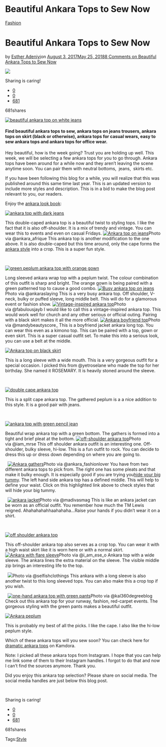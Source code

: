 # Beautiful Ankara Tops to Sew Now

[Fashion](https://estheradeniyi.com/category/fashion/)
# Beautiful Ankara Tops to Sew Now

by [Esther Adeniyi](https://estheradeniyi.com/author/esther-adeniyi/)on [August 3, 2017May 25, 2018](https://estheradeniyi.com/beautiful-ankara-tops-to-sew/)[8 Comments on Beautiful Ankara Tops to Sew Now](https://estheradeniyi.com/beautiful-ankara-tops-to-sew/#comments)

![](images\ankara-top-1-1.jpg)

Sharing is caring!

- [0](https://www.facebook.com/sharer/sharer.php?u=https%3A%2F%2Festheradeniyi.com%2Fbeautiful-ankara-tops-to-sew%2F&amp;t=Beautiful%20Ankara%20Tops%20to%20Sew%20Now)
- [0](https://twitter.com/intent/tweet?text=Beautiful%20Ankara%20Tops%20to%20Sew%20Now&amp;url=https%3A%2F%2Festheradeniyi.com%2Fbeautiful-ankara-tops-to-sew%2F)
- [681](#)

681shares

[![beautiful ankara top on white jeans](images\ankara-top-1.jpg)](images\ankara-top-1.jpg)

#### Find beautiful ankara tops to sew, ankara tops on jeans trousers, ankara tops on skirt (black or otherwise), ankara tops for casual wears, easy to sew ankara tops and ankara tops for office wear.

Hey beautiful, how is the week going? Trust you are holding up well. This week, we will be selecting a few ankara tops for you to go through. Ankara tops have been around for a while now and they aren&#x2019;t leaving the scene anytime soon. You can pair them with neutral bottoms, &#xA0;jeans, &#xA0;skirts etc.

If you have been following this blog for a while, you will realize that this was published around this same time last year. This is an updated version to include more styles and description. This is in a bid to make the blog post relevant to you, our readers.

Enjoy the [ankara look book](https://www.estheradeniyi.com/ankara-lookbook-3-mix-em-up):

[![ankara top with dark jeans](images\ankara-top-2.jpg)](images\ankara-top-2.jpg)

This double-caped ankara top is a beautiful twist to styling tops. I like the fact that it is also off-shoulder. It is a mix of trendy and vintage. You can wear this to events and even on casual Fridays.
[![Ankara top on jeans](images\Ankaratop3.jpg)](images\Ankaratop3.jpg)Photo via&#xA0;@ankara_afrique
This ankara top is another modification to the one above. It is also double-caped but this time around, only the cape forms the[ ankara style](https://www.estheradeniyi.com/beautiful-ankara-styles-to-sew-now) into a crop. This is a super fun style.

&#xA0;

[![green peplum ankara top with orange gown](images\ankara-top-4.jpg)](images\ankara-top-4.jpg)

Long sleeved ankara wrap top with a peplum twist. The colour combination of this outfit is sharp and bright. The orange gown is being paired with a green patterned top to cause a good combo.
[![Busy ankara top on jeans](images\Ankara1.jpg)](images\Ankara1.jpg)Photo via&#xA0;@ankaraslaying
This is a very busy ankara top. Off shoulder, V-neck, bulky or puffed sleeve, long middle belt. This will do for a glamorous event or fashion show.
[![Vintage-inspired ankara top](images\Ankaratop2.jpg)](images\Ankaratop2.jpg)Photo via&#xA0;@fabulousjayb
I would like to call this a vintage-inspired ankara top. This would work well for church and any other serious or official outing. Pairing with a black skirt makes it all the more official.
[![Ankara boyfriend top](images\Ankaratop7.jpg)](images\Ankaratop7.jpg)Photo via&#xA0;@mandybeautyscore_
This is a boyfriend jacket ankara long top. You can wear this even as a kimono top. This can be paired with a top, gown or even skirt. This is a super casual outfit set. To make this into a serious look, you can use a belt at the middle.

[![Ankara top on black skirt](images\Ankaratop8.jpg)](images\Ankaratop8.jpg)

This is a long sleeve with a wide mouth. This is a very gorgeous outfit for a special occasion. I picked this from&#xA0;@yetroselane who made the top for her birthday. She named it ROSEMARY. It is heavily stoned around the sleeve.

&#xA0;

[![double cape ankara top](images\ankara-top-5.jpg)](images\ankara-top-5.jpg)

This is a split cape ankara top. The gathered peplum is a a nice addition to this style. It is a good pair with jeans.

&#xA0;

[![ankara top with green pencil jean](images\ankara-top-6.jpg)](images\ankara-top-6.jpg)

Beautiful wrap ankara top with a green bottom. The gathers is formed into a tight and brief pleat at the bottom.
[![off-shoulder ankara top](images\Ankaratop5.jpg)](images\Ankaratop5.jpg)Photo via&#xA0;@iam_mrse
This off shoulder ankara outfit is an interesting one. Off-shoulder, bulky sleeve, hi-low. This is a fun outfit to rock. You can decide to dress this up or dress down depending on where you are going to.

&#xA0;
[![Ankara gathers](images\Ankaratop6.jpg)](images\Ankaratop6.jpg)Photo via&#xA0;@ankara_fashionlover
You have from two different ankara tops to pick from. The right one has some pleats and that make it bulky enough. It is especially good if you are trying you[hide your big tummy](https://www.estheradeniyi.com/ankara-styles-that-will-hide-your-big). The left hand side ankara top has a defined middle. This will help to define your waist. Click on this highlighted link above to check styles that will hide your big tummy.

&#xA0;
[![ankara jacket](images\Ankaratop12.jpg)](images\Ankaratop12.jpg)Photo via&#xA0;@madivasmag
This is like an ankara jacket can be worn as an official outfit. You remember how much the TM Lewis reigned. Ahahahahahhaahahaha&#x2026;Raise your hands if you didn&#x2019;t wear it on a shirt.

&#xA0;

[![off shoulder ankara top](images\ankara-top-7.jpg)](images\ankara-top-7.jpg)

This off-shoulder ankara top also serves as a crop top. You can wear it with a high waist skirt like it is worn here or with a normal skirt.
[![Ankara with flare sleeve](images\Ankaratop9.jpg)](images\Ankaratop9.jpg)Photo via&#xA0;@i_am_ese_o
Ankara top with a wide sleeve. The ankara lines the extra material on the sleeve. The visible middle zip brings an interesting life to the top.

&#xA0;
[![](images\Ankaratop10.jpg)](images\Ankaratop10.jpg)Photo via&#xA0;@selfishclothings
This ankara with a long sleeve is also another twist to this long sleeved tops. You can also make this a crop top if you wish.

&#xA0;
[![one-hand ankara top with green pants](images\Ankaratop11.jpg)](images\Ankaratop11.jpg)Photo via&#xA0;@kal360degreeblog
Check out this ankara top for your runway, fashion, red-carpet events. The gorgeous styling with the green pants makes a beautiful outfit.

[![Ankara peplum](images\ankara-top-1.jpg)](images\ankara-top-1.jpg)

This is probably my best of all the picks. I like the cape. I also like the hi-low peplum style.

Which of these ankara tops will you sew soon? You can check here for [dramatic ankara tops](https://www.kamdora.com/2017/05/30/ankara-styles-382-dramatic-tops/) on Kamdora.

Note: I picked all these ankara tops from Instagram. I hope that you can help me link some of them to their Instagram handles. I forgot to do that and now I can&#x2019;t find the sources anymore. Thank you.

Did you enjoy this ankara top selection? Please share on social media. The social media handles are just below this blog post.

&#xA0;

Sharing is caring!

- [0](https://www.facebook.com/sharer/sharer.php?u=https%3A%2F%2Festheradeniyi.com%2Fbeautiful-ankara-tops-to-sew%2F&amp;t=Beautiful%20Ankara%20Tops%20to%20Sew%20Now)
- [0](https://twitter.com/intent/tweet?text=Beautiful%20Ankara%20Tops%20to%20Sew%20Now&amp;url=https%3A%2F%2Festheradeniyi.com%2Fbeautiful-ankara-tops-to-sew%2F)
- [681](#)

681shares

Tags:[Style](https://estheradeniyi.com/tag/style/)